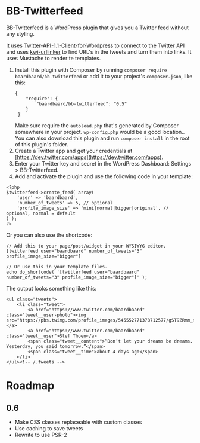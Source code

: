 # BB-Twitterfeed

BB-Twitterfeed is a WordPress plugin that gives you a Twitter feed without any
styling.

It uses
[Twitter-API-1.1-Client-for-Wordpress](https://github.com/micc83/Twitter-API-1.1-Client-for-Wordpress/blob/master/class-wp-twitter-api.php)
to connect to the Twitter API and uses
[kwi-urllinker](https://bitbucket.org/kwi/urllinker) to find URL's in the tweets
and turn them into links. It uses Mustache to render te templates.

1. Install this plugin with Composer by running `composer require
   baardbaard/bb-twitterfeed` or add it to your project's `composer.json`, like 
   this:
   ```
   {
       "require": {
           "baardbaard/bb-twitterfeed": "0.5"
       }
    }
   ```
   Make sure require the `autoload.php` that's generated by Composer somewhere
   in your project. `wp-config.php` would be a good location.. You can also
   download this plugin and run `composer install` in the root of this plugin's
   folder.
2. Create a Twitter app and get your credentials at
   [https://dev.twitter.com/apps](https://dev.twitter.com/apps).
3. Enter your Twitter key and secret in the WordPress Dashboard: Settings >
   BB-Twitterfeed.
4. Add and activate the plugin and use the following code in your template:

```
<?php 
$twitterfeed->create_feed( array(
	'user' => 'baardbaard',
	'number_of_tweets' => 5, // optional
	'profile_image_size' => 'mini|normal|bigger|original', // optional, normal = default
) );
?>
```

Or you can also use the shortcode:
```
// Add this to your page/post/widget in your WYSIWYG editor.
[twitterfeed user="baardbaard" number_of_tweets="3" profile_image_size="bigger"]

// Or use this in your template files.
echo do_shortcode( '[twitterfeed user="baardbaard" number_of_tweets="3" profile_image_size="bigger"]' );
```

The output looks something like this:

```
<ul class="tweets">
	<li class="tweet">
		<a href="https://www.twitter.com/baardbaard" class="tweet__user-photo"><img src="https://pbs.twimg.com/profile_images/545552771378712577/gST9ZRmm_normal.jpeg"></a>
		<a href="https://www.twitter.com/baardbaard" class="tweet__user">Stef Thoen</a>
		<span class="tweet__content">“Don’t let your dreams be dreams. Yesterday, you said tomorrow.”</span>
		<span class="tweet__time">about 4 days ago</span>
	</li>
</ul><!-- /.tweets -->
```

# Roadmap


## 0.6
- Make CSS classes replaceable with custom classes
- Use caching to save tweets
- Rewrite to use PSR-2
